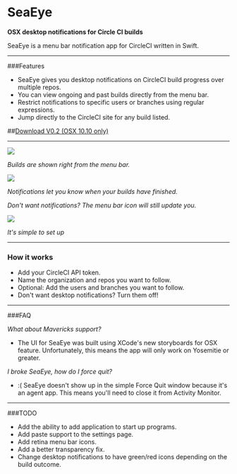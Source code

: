 SeaEye
======

**OSX desktop notifications for Circle CI builds**

SeaEye is a menu bar notification app for CircleCI written in Swift.

---

###Features
* SeaEye gives you desktop notifications on CircleCI build progress over multiple repos.
* You can view ongoing and past builds directly from the menu bar.
* Restrict notifications to specific users or branches using regular expressions.
* Jump directly to the CircleCI site for any build listed.

##[Download V0.2 (OSX 10.10 only)](https://github.com/nolaneo/SeaEye/blob/master/Builds/SeaEye%20v0.2.zip?raw=true)

---

![](https://raw.githubusercontent.com/nolaneo/SeaEye/master/Screenshots/builds.png)

*Builds are shown right from the menu bar.*


![](https://raw.githubusercontent.com/nolaneo/SeaEye/master/Screenshots/notification.png)

*Notifications let you know when your builds have finished.*

*Don't want notifications? The menu bar icon will still update you.*


![](https://raw.githubusercontent.com/nolaneo/SeaEye/master/Screenshots/settings.png)

*It's simple to set up*


---
### How it works
* Add your CircleCI API token.
* Name the organization and repos you want to follow.
* Optional: Add the users and branches you want to follow.
* Don't want desktop notifications? Turn them off!

---
###FAQ

*What about Mavericks support?*
* The UI for SeaEye was built using XCode's new storyboards for OSX feature. Unfortunately, this means the app will only work on Yosemitie or greater.

*I broke SeaEye, how do I force quit?*
* :( SeaEye doesn't show up in the simple Force Quit window because it's an agent app. This means you'll need to close it from Activity Monitor.

---
###TODO
* Add the ability to add application to start up programs.
* Add paste support to the settings page.
* Add retina menu bar icons.
* Add a better transparency fix.
* Change desktop notifications to have green/red icons depending on the build outcome.


